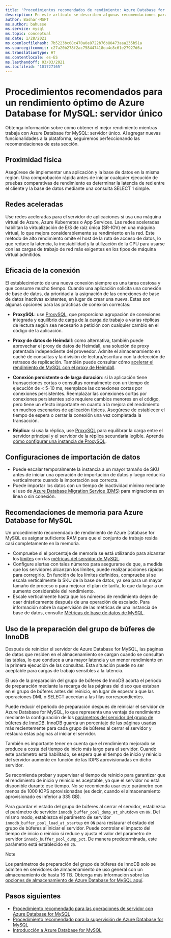 ```yaml
---
title: 'Procedimientos recomendados de rendimiento: Azure Database for MySQL'
description: En este artículo se describen algunas recomendaciones para supervisar y ajustar el rendimiento para Azure Database for MySQL.
author: Bashar-MSFT
ms.author: bahusse
ms.service: mysql
ms.topic: conceptual
ms.date: 1/28/2021
ms.openlocfilehash: 7b5223bc08c470a0e8722b76b80473aaa235b51a
ms.sourcegitcommit: c27a20b278f2ac758447418ea4c8c61e27927d6a
ms.translationtype: HT
ms.contentlocale: es-ES
ms.lasthandoff: 03/03/2021
ms.locfileid: "101727165"
---
```

# <a name="best-practices-for-optimal-performance-of-your-azure-database-for-mysql---single-server"></a>Procedimientos recomendados para un rendimiento óptimo de Azure Database for MySQL: servidor único

Obtenga información sobre cómo obtener el mejor rendimiento mientras trabaja con Azure Database for MySQL: servidor único. Al agregar nuevas funcionalidades a la plataforma, seguiremos perfeccionando las recomendaciones de esta sección.

## <a name="physical-proximity"></a>Proximidad física

 Asegúrese de implementar una aplicación y la base de datos en la misma región. Una comprobación rápida antes de iniciar cualquier ejecución de pruebas comparativas de rendimiento es determinar la latencia de red entre el cliente y la base de datos mediante una consulta SELECT 1 simple. 

## <a name="accelerated-networking"></a>Redes aceleradas

Use redes aceleradas para el servidor de aplicaciones si usa una máquina virtual de Azure, Azure Kubernetes o App Services. Las redes aceleradas habilitan la virtualización de E/S de raíz única (SR-IOV) en una máquina virtual, lo que mejora considerablemente su rendimiento en la red. Este método de alto rendimiento omite el host de la ruta de acceso de datos, lo que reduce la latencia, la inestabilidad y la utilización de la CPU para usarse con las cargas de trabajo de red más exigentes en los tipos de máquina virtual admitidos.

## <a name="connection-efficiency"></a>Eficacia de la conexión

El establecimiento de una nueva conexión siempre es una tarea costosa y que consume mucho tiempo. Cuando una aplicación solicita una conexión de base de datos, da prioridad a la asignación de las conexiones de base de datos inactivas existentes, en lugar de crear una nueva.  Estas son algunas opciones para las prácticas de conexión correctas:

- **ProxySQL**: use [ProxySQL](https://proxysql.com/), que proporciona agrupación de conexiones integrada y [equilibrio de carga de la carga de trabajo](https://techcommunity.microsoft.com/t5/azure-database-for-mysql/load-balance-read-replicas-using-proxysql-in-azure-database-for/ba-p/880042) a varias réplicas de lectura según sea necesario a petición con cualquier cambio en el código de la aplicación.

- **Proxy de datos de Heimdall**: como alternativa, también puede aprovechar el proxy de datos de Heimdall, una solución de proxy patentada independiente del proveedor. Admite el almacenamiento en caché de consultas y la división de lectura/escritura con la detección de retrasos de replicación. También puede consultar cómo [acelerar el rendimiento de MySQL con el proxy de Heimdall](https://techcommunity.microsoft.com/t5/azure-database-for-mysql/accelerate-mysql-performance-with-the-heimdall-proxy/ba-p/1063349).  

- **Conexión persistente o de larga duración**: si la aplicación tiene transacciones cortas o consultas normalmente con un tiempo de ejecución de < 5-10 ms, reemplace las conexiones cortas por conexiones persistentes. Reemplazar las conexiones cortas por conexiones persistentes solo requiere cambios menores en el código, pero tiene un efecto importante en cuanto a la mejora del rendimiento en muchos escenarios de aplicación típicos. Asegúrese de establecer el tiempo de espera o cerrar la conexión una vez completada la transacción.

- **Réplica**: si usa la réplica, use [ProxySQL](https://proxysql.com/) para equilibrar la carga entre el servidor principal y el servidor de la réplica secundaria legible. Aprenda [cómo configurar una instancia de ProxySQL](https://techcommunity.microsoft.com/t5/azure-database-for-mysql/scaling-an-azure-database-for-mysql-workload-running-on/ba-p/1105847).

## <a name="data-import-configurations"></a>Configuraciones de importación de datos

- Puede escalar temporalmente la instancia a un mayor tamaño de SKU antes de iniciar una operación de importación de datos y luego reducirla verticalmente cuando la importación sea correcta.
- Puede importar los datos con un tiempo de inactividad mínimo mediante el uso de [Azure Database Migration Service (DMS)](https://datamigration.microsoft.com/) para migraciones en línea o sin conexión. 

## <a name="azure-database-for-mysql-memory-recommendations"></a>Recomendaciones de memoria para Azure Database for MySQL

Un procedimiento recomendado de rendimiento de Azure Database for MySQL es asignar suficiente RAM para que el conjunto de trabajo resida casi completamente en la memoria. 

- Compruebe si el porcentaje de memoria se está utilizando para alcanzar los [límites](./concepts-pricing-tiers.md) con las [métricas del servidor de MySQL](./concepts-monitoring.md). 
- Configure alertas con tales números para asegurarse de que, a medida que los servidores alcanzan los límites, puede realizar acciones rápidas para corregirlo. En función de los límites definidos, compruebe si se escala verticalmente la SKU de la base de datos, ya sea para un mayor tamaño de proceso o para mejorar el plan de tarifa, lo que da lugar a un aumento considerable del rendimiento. 
- Escale verticalmente hasta que los números de rendimiento dejen de caer drásticamente después de una operación de escalado. Para información sobre la supervisión de las métricas de una instancia de base de datos, consulte [Métricas de base de datos de MySQL](./concepts-monitoring.md#metrics).
 
## <a name="use-innodb-buffer-pool-warmup"></a>Uso de la preparación del grupo de búferes de InnoDB

Después de reiniciar el servidor de Azure Database for MySQL, las páginas de datos que residen en el almacenamiento se cargan cuando se consultan las tablas, lo que conduce a una mayor latencia y un menor rendimiento en la primera ejecución de las consultas. Esta situación puede no ser aceptable para cargas de trabajo sensibles a la latencia. 

El uso de la preparación del grupo de búferes de InnoDB acorta el período de preparación mediante la recarga de las páginas del disco que estaban en el grupo de búferes antes del reinicio, en lugar de esperar a que las operaciones DML o SELECT accedan a las filas correspondientes.

Puede reducir el período de preparación después de reiniciar el servidor de Azure Database for MySQL, lo que representa una ventaja de rendimiento mediante la configuración de los [parámetros del servidor del grupo de búferes de InnoDB](https://dev.mysql.com/doc/refman/8.0/en/innodb-preload-buffer-pool.html). InnoDB guarda un porcentaje de las páginas usadas más recientemente para cada grupo de búferes al cerrar el servidor y restaura estas páginas al iniciar el servidor.

También es importante tener en cuenta que el rendimiento mejorado se produce a costa del tiempo de inicio más largo para el servidor. Cuando este parámetro está habilitado, se espera que el tiempo de inicio y reinicio del servidor aumente en función de las IOPS aprovisionadas en dicho servidor. 

Se recomienda probar y supervisar el tiempo de reinicio para garantizar que el rendimiento de inicio y reinicio es aceptable, ya que el servidor no está disponible durante ese tiempo. No se recomienda usar este parámetro con menos de 1000 IOPS aprovisionadas (es decir, cuando el almacenamiento aprovisionado es inferior a 335 GB).

Para guardar el estado del grupo de búferes al cerrar el servidor, establezca el parámetro de servidor `innodb_buffer_pool_dump_at_shutdown` en `ON`. Del mismo modo, establezca el parámetro de servidor `innodb_buffer_pool_load_at_startup` en `ON` para restaurar el estado del grupo de búferes al iniciar el servidor. Puede controlar el impacto del tiempo de inicio o reinicio si reduce y ajusta el valor del parámetro de servidor `innodb_buffer_pool_dump_pct`. De manera predeterminada, este parámetro está establecido en `25`.

> [!Note]
> Los parámetros de preparación del grupo de búferes de InnoDB solo se admiten en servidores de almacenamiento de uso general con un almacenamiento de hasta 16 TB. Obtenga más información sobre las [opciones de almacenamiento de Azure Database for MySQL aquí](./concepts-pricing-tiers.md#storage).

## <a name="next-steps"></a>Pasos siguientes

- [Procedimiento recomendado para las operaciones de servidor con Azure Database for MySQL](concept-operation-excellence-best-practices.md) <br/>
- [Procedimiento recomendado para la supervisión de Azure Database for MySQL](concept-monitoring-best-practices.md)<br/>
- [Introducción a Azure Database for MySQL](quickstart-create-mysql-server-database-using-azure-portal.md)<br/>